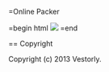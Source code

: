 =Online Packer

=begin html
<img src="http://picksthatmakecents.com/wp-content/uploads/2013/08/side_banner1.jpg" />
=end

 
== Copyright

Copyright (c) 2013 Vestorly.

